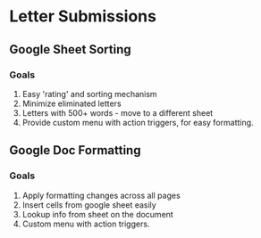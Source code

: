 # Letter Submissions

## Google Sheet Sorting
### Goals
1. Easy 'rating' and sorting mechanism
2. Minimize eliminated letters 
3. Letters with 500+ words - move to a different sheet
4. Provide custom menu with action triggers, for easy formatting.

## Google Doc Formatting
### Goals
1. Apply formatting changes across all pages
2. Insert cells from google sheet easily
3. Lookup info from sheet on the document
4. Custom menu with action triggers.